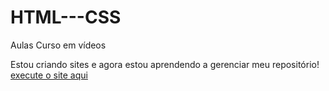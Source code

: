 # HTML---CSS
Aulas Curso em vídeos

Estou criando sites e agora estou aprendendo a gerenciar meu repositório!
<a href="https://github.com/mayronrodrigues5530/HTML---CSS/blob/main/Exercicios/EX001/index" target="_blank" > execute o site aqui
